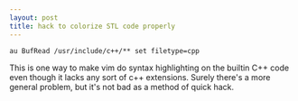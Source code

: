```yaml
---
layout: post
title: hack to colorize STL code properly
---
```


```
au BufRead /usr/include/c++/** set filetype=cpp
```

This is one way to make vim do syntax highlighting on the builtin C++ code even
though it lacks any sort of c++ extensions.  Surely there's a more general
problem, but it's not bad as a method of quick hack.
